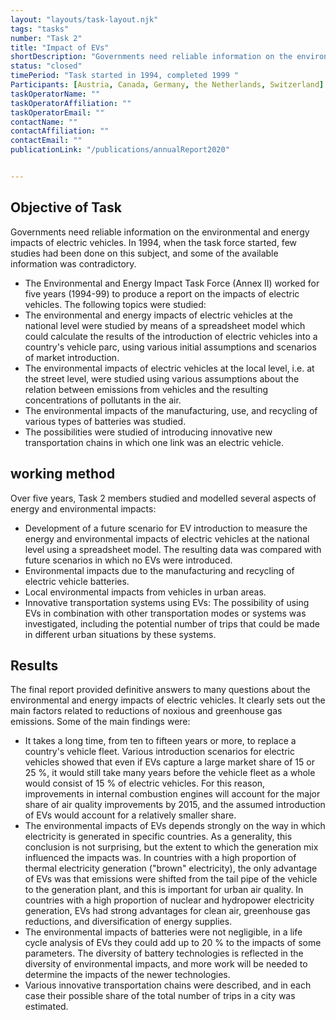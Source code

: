 ```yaml
---
layout: "layouts/task-layout.njk"
tags: "tasks"
number: "Task 2"
title: "Impact of EVs"
shortDescription: "Governments need reliable information on the environmental and energy impacts of electric vehicles"
status: "closed"
timePeriod: "Task started in 1994, completed 1999 "
Participants: [Austria, Canada, Germany, the Netherlands, Switzerland]
taskOperatorName: ""
taskOperatorAffiliation: ""
taskOperatorEmail: ""
contactName: ""
contactAffiliation: ""
contactEmail: ""
publicationLink: "/publications/annualReport2020"


---
```


## Objective of Task
Governments need reliable information on the environmental and energy impacts of electric vehicles. In 1994, when the task force started, few studies had been done on this subject, and some of the available	information was contradictory. 

- The Environmental and Energy Impact Task Force (Annex II) worked for five years (1994-99) to produce a report on the impacts of electric vehicles. The following topics were studied: 
- The environmental and energy impacts of electric vehicles at the national level were studied by means of a spreadsheet model which could calculate the results of the introduction of electric vehicles into a country's vehicle parc, using various initial assumptions and scenarios of market introduction. 
- The environmental impacts of electric vehicles at the local level, i.e. at the street level, were studied using various assumptions about the relation between emissions from vehicles and the resulting concentrations of pollutants in the air. 
- The environmental impacts of the manufacturing, use, and recycling of various types of batteries was studied. 
- The possibilities were studied of introducing innovative new transportation chains in which one link was an electric vehicle.

## working method
Over five years, Task 2 members studied and modelled several aspects of energy and environmental impacts: 
- Development of a future scenario for EV introduction to measure the energy and environmental impacts of electric vehicles at the national level using a spreadsheet model. The resulting data was compared with future scenarios in which no EVs were introduced. 
- Environmental impacts due to the manufacturing and recycling of electric vehicle batteries. 
- Local environmental impacts from vehicles in urban areas. 
- Innovative transportation systems using EVs: The possibility of using EVs in combination with other transportation modes or systems was investigated, including the potential number of trips that could be made in different urban situations by these systems.       

## Results
The final report provided definitive answers to many questions about the environmental and energy impacts of electric vehicles. It clearly sets out the main factors related to reductions of noxious and greenhouse gas emissions. Some of the main findings were: 

- It takes a long time, from ten to fifteen years or more, to replace a country's vehicle fleet. Various introduction scenarios for electric vehicles showed that even if EVs capture a large market share of 15 or 25 %, it would still take many years before the vehicle fleet as a whole would consist of 15 % of electric vehicles. For this reason, improvements in internal combustion engines will account for the major share of air quality improvements by 2015, and the assumed introduction of EVs would account for a relatively smaller share. 
- The environmental impacts of EVs depends strongly on the way in which electricity is generated in specific countries. As a generality, this conclusion is not surprising, but the extent to which the generation mix influenced the impacts was. In countries with a high proportion of thermal electricity generation ("brown" electricity), the only advantage of EVs was that emissions were shifted from the tail pipe of the vehicle to the generation plant, and this is important for urban air quality. In countries with a high proportion of nuclear and hydropower electricity generation, EVs had strong advantages for clean air, greenhouse gas reductions, and diversification of energy supplies. 
- The environmental impacts of batteries were not negligible, in a life cycle analysis of EVs they could add up to 20 % to the impacts of some parameters. The diversity of battery technologies is reflected in the diversity of environmental impacts, and more work will be needed to determine the impacts of the newer technologies. 
- Various innovative transportation chains were described, and in each case their possible share of the total number of trips in a city was estimated. 
